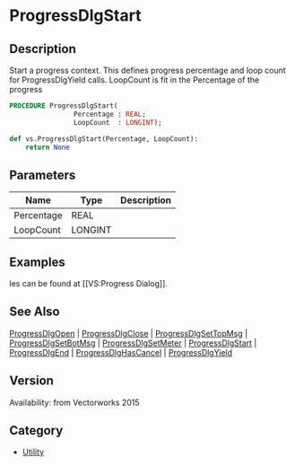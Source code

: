 # ProgressDlgStart

## Description
Start a progress context. This defines progress percentage and loop count for ProgressDlgYield calls. LoopCount is fit in the Percentage of the progress

```pascal
PROCEDURE ProgressDlgStart(
				Percentage : REAL;
				LoopCount  : LONGINT);
```

```python
def vs.ProgressDlgStart(Percentage, LoopCount):
    return None
```

## Parameters
|Name|Type|Description|
|---|---|---|
|Percentage|REAL|   |
|LoopCount|LONGINT|   |

## Examples
les can be found at [[VS:Progress Dialog]].

## See Also
[ProgressDlgOpen](ProgressDlgOpen.md) | [ProgressDlgClose](ProgressDlgClose.md) | [ProgressDlgSetTopMsg](ProgressDlgSetTopMsg.md) | [ProgressDlgSetBotMsg](ProgressDlgSetBotMsg.md) | [ProgressDlgSetMeter](ProgressDlgSetMeter.md) | [ProgressDlgStart](ProgressDlgStart.md) | [ProgressDlgEnd](ProgressDlgEnd.md) | [ProgressDlgHasCancel](ProgressDlgHasCancel.md) | [ProgressDlgYield](ProgressDlgYield.md)

## Version
Availability: from Vectorworks 2015

## Category
* [Utility](../Categories/Utility.md)
